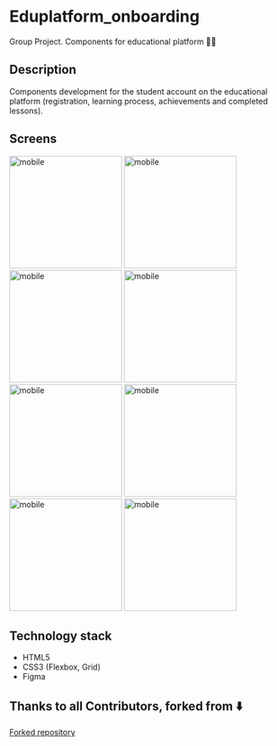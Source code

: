 # Eduplatform_onboarding

Group Project. Components for educational platform 👩‍🎓

## Description
<p>Components development for the student account on the educational platform (registration, learning process, achievements and completed lessons).</p>

## Screens
<img width="200" alt="mobile" src="https://github.com/AleksandraBakhcheva/eduplatform_onboarding/assets/76097160/6909d8e8-97d2-4713-a039-72e67ec5927e.png"> <img width="200" alt="mobile" src="https://github.com/AleksandraBakhcheva/eduplatform_onboarding/assets/76097160/b7e92040-114a-4676-8da1-10774003bfc4.png"> <img width="200" alt="mobile" src="https://github.com/AleksandraBakhcheva/eduplatform_onboarding/assets/76097160/5f849551-a565-42d2-b712-e8bada193951.png"> <img width="200" alt="mobile" src="https://github.com/AleksandraBakhcheva/eduplatform_onboarding/assets/76097160/dc134128-8a6e-40ba-9306-4fde85c07b85.png"> <img width="200" alt="mobile" src="https://github.com/AleksandraBakhcheva/eduplatform_onboarding/assets/76097160/af23bab0-6e75-4ed0-820e-6d090ad85c44.png"> <img width="200" alt="mobile" src="https://github.com/AleksandraBakhcheva/eduplatform_onboarding/assets/76097160/9becacb9-2aec-4e39-8ccb-309ebf1fd91c.png"> <img width="200" alt="mobile" src="https://github.com/AleksandraBakhcheva/eduplatform_onboarding/assets/76097160/d7f56bcb-d51e-44d1-99a6-67b9aa4235dc.png"> <img width="200" alt="mobile" src="https://github.com/AleksandraBakhcheva/eduplatform_onboarding/assets/76097160/e4b51b9a-c969-4a0c-a9ea-449996ccc726.png">

## Technology stack 

- HTML5
- CSS3 (Flexbox, Grid)
- Figma

## Thanks to all Contributors, forked from ⬇️
<a target="_blank" href="https://github.com/itgirlschool/eduplatform_onboarding">Forked repository</a>
